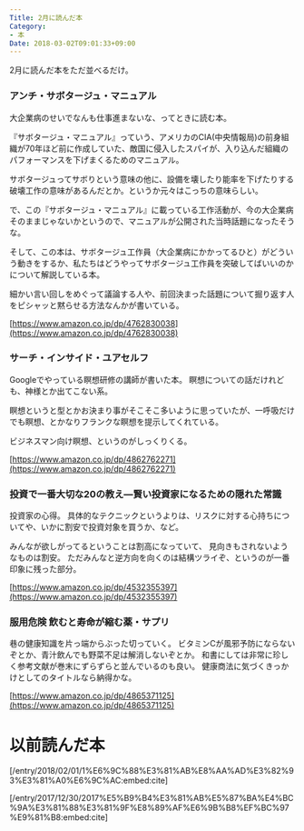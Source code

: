 ```yaml
---
Title: 2月に読んだ本
Category:
- 本
Date: 2018-03-02T09:01:33+09:00
---
```


2月に読んだ本をただ並べるだけ。

### アンチ・サボタージュ・マニュアル

大企業病のせいでなんも仕事進まないな、ってときに読む本。

『サボタージュ・マニュアル』っていう、アメリカのCIA(中央情報局)の前身組織が70年ほど前に作成していた、敵国に侵入したスパイが、入り込んだ組織のパフォーマンスを下げまくるためのマニュアル。

サボタージュってサボりという意味の他に、設備を壊したり能率を下げたりする破壊工作の意味があるんだとか。というか元々はこっちの意味らしい。

で、この『サボタージュ・マニュアル』に載っている工作活動が、今の大企業病そのままじゃないかというので、マニュアルが公開された当時話題になったそうな。

そして、この本は、サボタージュ工作員（大企業病にかかってるひと）がどういう動きをするか、私たちはどうやってサボタージュ工作員を突破してばいいのかについて解説している本。

細かい言い回しをめぐって議論する人や、前回決まった話題について掘り返す人をピシャッと黙らせる方法なんかが書いている。


[https://www.amazon.co.jp/dp/4762830038](https://www.amazon.co.jp/dp/4762830038)




### サーチ・インサイド・ユアセルフ

Googleでやっている瞑想研修の講師が書いた本。
瞑想についての話だけれども、神様とか出てこない系。

瞑想というと型とかお決まり事がそこそこ多いように思っていたが、一呼吸だけでも瞑想、とかなりフランクな瞑想を提示してくれている。

ビジネスマン向け瞑想、というのがしっくりくる。


[https://www.amazon.co.jp/dp/4862762271](https://www.amazon.co.jp/dp/4862762271)



### 投資で一番大切な20の教え―賢い投資家になるための隠れた常識

投資家の心得。
具体的なテクニックというよりは、リスクに対する心持ちについてや、いかに割安で投資対象を買うか、など。

みんなが欲しがってるということは割高になっていて、 見向きもされないようなものは割安。
ただみんなと逆方向を向くのは結構ツライぞ、というのが一番印象に残った部分。


[https://www.amazon.co.jp/dp/4532355397](https://www.amazon.co.jp/dp/4532355397)




### 服用危険 飲むと寿命が縮む薬・サプリ 
巷の健康知識を片っ端からぶった切っていく。
ビタミンCが風邪予防にならないぞとか、青汁飲んでも野菜不足は解消しないぞとか。
和書にしては非常に珍しく参考文献が巻末にずらずらと並んでいるのも良い。
健康商法に気づくきっかけとしてのタイトルなら納得かな。

[https://www.amazon.co.jp/dp/4865371125](https://www.amazon.co.jp/dp/4865371125)



# 以前読んだ本

[/entry/2018/02/01/1%E6%9C%88%E3%81%AB%E8%AA%AD%E3%82%93%E3%81%A0%E6%9C%AC:embed:cite]

[/entry/2017/12/30/2017%E5%B9%B4%E3%81%AB%E5%87%BA%E4%BC%9A%E3%81%88%E3%81%9F%E8%89%AF%E6%9B%B8%EF%BC%97%E9%81%B8:embed:cite]

